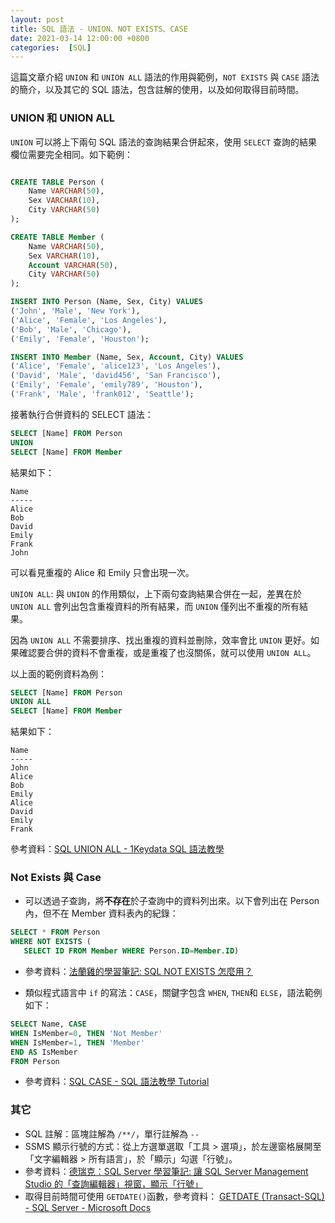 ```yaml
---
layout: post
title: SQL 語法 - UNION、NOT EXISTS、CASE
date: 2021-03-14 12:00:00 +0800
categories:  [SQL]
--- 
```


這篇文章介紹 `UNION` 和 `UNION ALL` 語法的作用與範例，`NOT EXISTS` 與 `CASE` 語法的簡介，以及其它的 SQL 語法，包含註解的使用，以及如何取得目前時間。

### UNION 和 UNION ALL

`UNION` 可以將上下兩句 SQL 語法的查詢結果合併起來，使用 `SELECT` 查詢的結果欄位需要完全相同。如下範例：

``` sql

CREATE TABLE Person (
    Name VARCHAR(50),
    Sex VARCHAR(10),
    City VARCHAR(50)
);

CREATE TABLE Member (
    Name VARCHAR(50),
    Sex VARCHAR(10),
    Account VARCHAR(50),
    City VARCHAR(50)
);

INSERT INTO Person (Name, Sex, City) VALUES
('John', 'Male', 'New York'),
('Alice', 'Female', 'Los Angeles'),
('Bob', 'Male', 'Chicago'),
('Emily', 'Female', 'Houston');

INSERT INTO Member (Name, Sex, Account, City) VALUES
('Alice', 'Female', 'alice123', 'Los Angeles'),
('David', 'Male', 'david456', 'San Francisco'),
('Emily', 'Female', 'emily789', 'Houston'),
('Frank', 'Male', 'frank012', 'Seattle');
```

接著執行合併資料的 SELECT 語法：

``` sql
SELECT [Name] FROM Person
UNION
SELECT [Name] FROM Member
```

結果如下：

```
Name
-----
Alice
Bob
David
Emily
Frank
John

```

可以看見重複的 Alice 和 Emily 只會出現一次。

`UNION ALL`: 與 `UNION` 的作用類似，上下兩句查詢結果合併在一起，差異在於 `UNION ALL` 會列出包含重複資料的所有結果，而 `UNION` 僅列出不重複的所有結果。

因為 `UNION ALL` 不需要排序、找出重複的資料並刪除，效率會比 `UNION` 更好。如果確認要合併的資料不會重複，或是重複了也沒關係，就可以使用 `UNION ALL`。

以上面的範例資料為例：

``` sql
SELECT [Name] FROM Person
UNION ALL
SELECT [Name] FROM Member
```

結果如下：

```
Name
-----
John
Alice
Bob
Emily
Alice
David
Emily
Frank

```

參考資料：[SQL UNION ALL - 1Keydata SQL 語法教學](https://www.1keydata.com/tw/sql/sqlunionall.html)

### Not Exists 與 Case

- 可以透過子查詢，將**不存在**於子查詢中的資料列出來。以下會列出在 Person 內，但不在 Member 資料表內的紀錄：

``` sql
SELECT * FROM Person
WHERE NOT EXISTS (
   SELECT ID FROM Member WHERE Person.ID=Member.ID)
```

- 參考資料：[法蘭雞的學習筆記: SQL NOT EXISTS 怎麼用？](http://frankiestudy.blogspot.com/2012/01/sql-not-exists.html)

- 類似程式語言中 `if` 的寫法：`CASE`，關鍵字包含 `WHEN`, `THEN`和 `ELSE`，語法範例如下：

``` sql
SELECT Name, CASE
WHEN IsMember=0, THEN 'Not Member'
WHEN IsMember=1, THEN 'Member'
END AS IsMember
FROM Person
```

- 參考資料：[SQL CASE - SQL 語法教學 Tutorial](https://www.fooish.com/sql/case.html)

### 其它

- SQL 註解：區塊註解為 `/**/`，單行註解為 `--`
- SSMS 顯示行號的方式：從上方選單選取「工具 > 選項」，於左邊窗格展開至「文字編輯器 > 所有語言」，於「顯示」勾選「行號」。
- 參考資料：[德瑞克：SQL Server 學習筆記: 讓 SQL Server Management Studio 的「查詢編輯器」視窗，顯示「行號」](http://sharedderrick.blogspot.com/2008/11/sql-server-management-studio.html)
- 取得目前時間可使用 `GETDATE()`函數，參考資料： [GETDATE (Transact-SQL) - SQL Server - Microsoft Docs](https://docs.microsoft.com/zh-tw/sql/t-sql/functions/getdate-transact-sql?view=sql-server-ver15)

